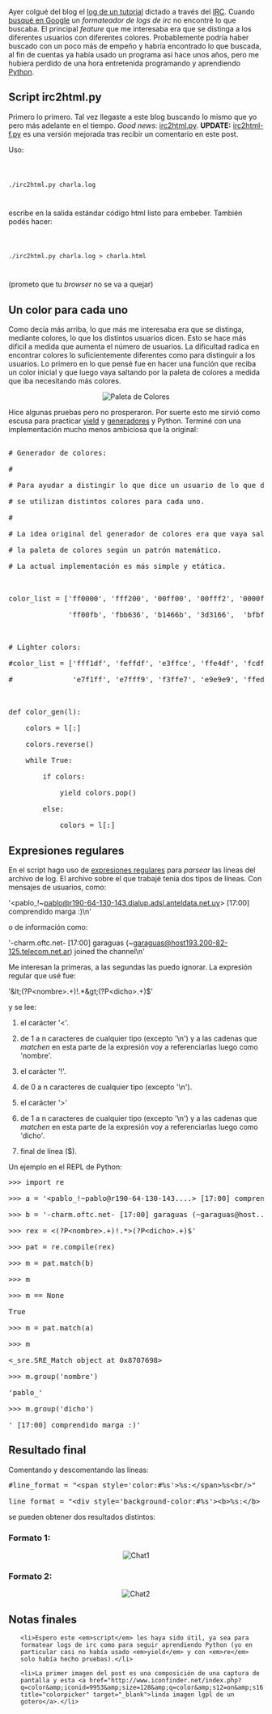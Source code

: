 <html><body><p>Ayer colgué del blog el <a href="http://www.juanjoconti.com.ar/2007/08/28/log-de-tutorial-sobre-empaquetado-para-debianubuntu/" title="Paquetes para Debian">log de un tutorial</a> dictado a través del <a href="http://es.wikipedia.org/wiki/IRC" title="IRC" target="_blank">IRC</a>. Cuando <a href="http://www.google.com.ar/search?hl=es&amp;client=firefox-a&amp;rls=com.ubuntu%3Aen-US%3Aofficial&amp;hs=KTs&amp;q=irc2html&amp;btnG=Buscar&amp;meta=" title="Goooooooogling" target="_blank">busqué en Google</a> un <em>formateador de logs de irc</em> no encontré lo que buscaba. El principal <em>feature</em> que me interesaba era que se distinga a los diferentes usuarios con diferentes colores. Probablemente podría haber buscado con un poco más de empeño y habría encontrado lo que buscada, al fin de cuentas ya había usado un programa así hace unos años, pero me hubiera perdido de una hora entretenida programando y aprendiendo <a href="http://www.python.org" title="Python" target="_blank">Python</a>.



<!--more-->

</p><h2>Script irc2html.py</h2>

Primero lo primero. Tal vez llegaste a este blog buscando lo mismo que yo pero más adelante en el tiempo. <em>Good news</em>: <a href="http://www.juanjoconti.com.ar/files/python/irc2html.py.html" title="Source Code">irc2html.py</a>. <strong>UPDATE:</strong> <a href="http://www.juanjoconti.com.ar/files/python/irc2html-f.py.html" title="Source Code">irc2html-f.py</a> es una versión mejorada tras recibir un comentario en este post.



Uso:

<code>

./irc2html.py charla.log

</code>

escribe en la salida estándar código html listo para embeber. También podés hacer:

<code>

./irc2html.py charla.log &gt; charla.html

</code>

(prometo que tu <em>browser</em> no se va a quejar)

<h2>Un color para cada uno</h2>

Como decía más arriba, lo que más me interesaba era que se distinga, mediante colores, lo que los distintos usuarios dicen. Esto se hace más difícil a medida que aumenta el número de usuarios. La dificultad radica en encontrar colores lo suficientemente diferentes como para distinguir a los usuarios. Lo primero en lo que pensé fue en hacer una función que reciba un color inicial y que luego vaya saltando por la paleta de colores a medida que iba necesitando más colores.

<p align="center"><img src="/wp-content/uploads/2007/08/paletacolores.png" alt="Paleta de Colores"></p>

<p align="left">Hice algunas pruebas pero no prosperaron. Por suerte esto me sirvió como escusa para practicar <a href="http://docs.python.org/ref/yield.html" title="yield statement" target="_blank">yield</a> y <a href="http://www.python.org/dev/peps/pep-0255/" title="generators" target="_blank">generadores</a> y Python. Terminé con una implementación mucho menos ambiciosa que la original:</p>



<pre lang="python">

# Generador de colores:

#

# Para ayudar a distingir lo que dice un usuario de lo que dice otro,

# se utilizan distintos colores para cada uno.

#

# La idea original del generador de colores era que vaya saltando por

# la paleta de colores según un patrón matemático.

# La actual implementación es más simple y etática.



color_list = ['ff0000', 'fff200', '00ff00', '00fff2', '0000ff', 'aa18ff',

              'ff00fb', 'fbb636', 'b1466b', '3d3166',  'bfbf2e', '377972']



# Lighter colors:

#color_list = ['fff1df', 'feffdf', 'e3ffce', 'ffe4df', 'fcdfff', 'e7dfff',

#              'e7f1ff', 'e7fff9', 'f3ffe7', 'e9e9e9', 'ffedb9', 'f0e9d5']



def color_gen(l):

    colors = l[:]

    colors.reverse()

    while True:

        if colors:

            yield colors.pop()

        else:

            colors = l[:]</pre>

<h2>Expresiones regulares</h2>

En el script hago uso de <a href="http://docs.python.org/lib/module-re.html" title="Python regex " target="_blank">expresiones regulares</a> para <em>parsear</em>  las líneas del archivo de log. El archivo sobre el que trabajé tenía dos tipos de líneas. Con mensajes de usuarios, como:



'&lt;pablo_!~pablo@r190-64-130-143.dialup.adsl.anteldata.net.uy&gt; [17:00] comprendido marga :)\n'



o de información como:



'-charm.oftc.net- [17:00] garaguas (~garaguas@host193.200-82-125.telecom.net.ar) joined the channel\n'



Me interesan la primeras, a las segundas las puedo ignorar. La expresión regular que usé fue:



'\&lt;(?P&lt;nombre&gt;.+)!.*\&gt;(?P&lt;dicho&gt;.+)$'



y se lee:



1) el carácter '&lt;'.

2) de 1 a n caracteres de cualquier tipo (excepto '\n') y a las cadenas que <em>matchen</em> en esta parte de la expresión voy a referenciarlas luego como 'nombre'.

3) el carácter '!'.

4) de 0 a n  caracteres de cualquier tipo (excepto '\n').

5) el carácter '&gt;'

6) de 1 a n caracteres de cualquier tipo (excepto '\n') y a las cadenas que <em>matchen</em> en esta parte de la expresión voy a referenciarlas luego como 'dicho'.

7) final de línea ($).



Un ejemplo en el REPL de Python:

<pre>&gt;&gt;&gt; import re

&gt;&gt;&gt; a = '&lt;pablo_!~pablo@r190-64-130-143....&gt; [17:00] comprendido marga :)n'

&gt;&gt;&gt; b = '-charm.oftc.net- [17:00] garaguas (~garaguas@host...) joined the channeln'

&gt;&gt;&gt; rex = &lt;(?P&lt;nombre&gt;.+)!.*&gt;(?P&lt;dicho&gt;.+)$'

&gt;&gt;&gt; pat = re.compile(rex)

&gt;&gt;&gt; m = pat.match(b)

&gt;&gt;&gt; m

&gt;&gt;&gt; m == None

True

&gt;&gt;&gt; m = pat.match(a)

&gt;&gt;&gt; m

&lt;_sre.SRE_Match object at 0x8707698&gt;

&gt;&gt;&gt; m.group('nombre')

'pablo_'

&gt;&gt;&gt; m.group('dicho')

' [17:00] comprendido marga :)'</pre>

<h2>Resultado final</h2>

Comentando y descomentando las líneas:

<pre>#line_format = "&lt;span style='color:#%s'&gt;%s:&lt;/span&gt;%s&lt;br/&gt;"

line_format = "&lt;div style='background-color:#%s'&gt;&lt;b&gt;%s:&lt;/b&gt; %s&lt;/div&gt;"</pre>

se pueden obtener dos resultados distintos:

<h3>Formato 1:</h3>

<p align="center"><img src="/wp-content/uploads/2007/08/chat1.png" alt="Chat1"></p>



<h3>Formato 2:</h3>

<p align="center"> <img src="/wp-content/uploads/2007/08/chat21.png" alt="Chat2"></p>



<h2>Notas finales</h2>

<ul>

	<li>Espero este <em>script</em> les haya sido útil, ya sea para formatear logs de irc como para seguir aprendiendo Python (yo en particular casi no había usado <em>yield</em> y con <em>re</em> solo había hecho pruebas).</li>

	<li>La primer imagen del post es una composición de una captura de pantalla y esta <a href="http://www.iconfinder.net/index.php?q=color&amp;iconid=9953&amp;size=128&amp;q=color&amp;s12=on&amp;s16=on&amp;s22=on&amp;s32=on&amp;s48=on&amp;s64=on&amp;s128=on" title="colorpicker" target="_blank">linda imagen lgpl de un gotero</a>.</li>

</ul></body></html>